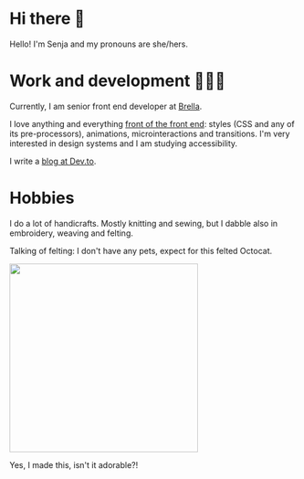 # Hi there 👋

Hello! I'm Senja and my pronouns are she/hers.

# Work and development 👩🏼‍💻

Currently, I am senior front end developer at [Brella](https://www.brella.io/).

I love anything and everything [front of the front end](https://bradfrost.com/blog/post/front-of-the-front-end-and-back-of-the-front-end-web-development/): styles (CSS and any of its pre-processors), animations, microinteractions and transitions. I'm very interested in design systems and I am studying accessibility.

I write a [blog at Dev.to](https://dev.to/sjarva).

# Hobbies

I do a lot of handicrafts. Mostly knitting and sewing, but I dabble also in embroidery, weaving and felting.

Talking of felting: I don't have any pets, expect for this felted Octocat.

<img src="https://user-images.githubusercontent.com/1133238/137379787-8436741c-d0ed-44fb-a061-80b0149df7b2.jpg" width="330" />

Yes, I made this, isn't it adorable?!

<!--
**sjarva/sjarva** is a ✨ _special_ ✨ repository because its `README.md` (this file) appears on your GitHub profile.

Here are some ideas to get you started:

- 🔭 I’m currently working on ...
- 🌱 I’m currently learning ...
- 👯 I’m looking to collaborate on ...
- 🤔 I’m looking for help with ...
- 💬 Ask me about ...
- 📫 How to reach me: ...
- 😄 Pronouns: ...
- ⚡ Fun fact: ...
-->
